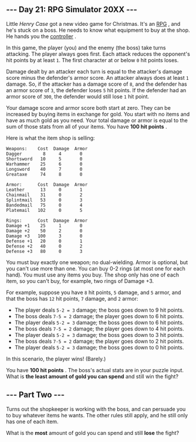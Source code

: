 ## --- Day 21: RPG Simulator 20XX ---
Little  *Henry Case*  got a new video game for Christmas.  It's an  [RPG](https://en.wikipedia.org/wiki/Role-playing_video_game) , and he's stuck on a boss.  He needs to know what equipment to buy at the shop.  He hands you the  [controller](https://en.wikipedia.org/wiki/Game_controller) .

In this game, the player (you) and the enemy (the boss) take turns attacking.  The player always goes first.  Each attack reduces the opponent's hit points by at least `1`.  The first character at or below `0` hit points loses.

Damage dealt by an attacker each turn is equal to the attacker's damage score minus the defender's armor score.  An attacker always does at least `1` damage.  So, if the attacker has a damage score of `8`, and the defender has an armor score of `3`, the defender loses `5` hit points.  If the defender had an armor score of `300`, the defender would still lose `1` hit point.

Your damage score and armor score both start at zero.  They can be increased by buying items in exchange for gold.  You start with no items and have as much gold as you need.  Your total damage or armor is equal to the sum of those stats from all of your items.  You have  **100 hit points** .

Here is what the item shop is selling:

```
Weapons:    Cost  Damage  Armor
Dagger        8     4       0
Shortsword   10     5       0
Warhammer    25     6       0
Longsword    40     7       0
Greataxe     74     8       0

Armor:      Cost  Damage  Armor
Leather      13     0       1
Chainmail    31     0       2
Splintmail   53     0       3
Bandedmail   75     0       4
Platemail   102     0       5

Rings:      Cost  Damage  Armor
Damage +1    25     1       0
Damage +2    50     2       0
Damage +3   100     3       0
Defense +1   20     0       1
Defense +2   40     0       2
Defense +3   80     0       3
```
You must buy exactly one weapon; no dual-wielding.  Armor is optional, but you can't use more than one.  You can buy 0-2 rings (at most one for each hand).  You must use any items you buy.  The shop only has one of each item, so you can't buy, for example, two rings of Damage +3.

For example, suppose you have `8` hit points, `5` damage, and `5` armor, and that the boss has `12` hit points, `7` damage, and `2` armor:


- The player deals `5-2 = 3` damage; the boss goes down to 9 hit points.
- The boss deals `7-5 = 2` damage; the player goes down to 6 hit points.
- The player deals `5-2 = 3` damage; the boss goes down to 6 hit points.
- The boss deals `7-5 = 2` damage; the player goes down to 4 hit points.
- The player deals `5-2 = 3` damage; the boss goes down to 3 hit points.
- The boss deals `7-5 = 2` damage; the player goes down to 2 hit points.
- The player deals `5-2 = 3` damage; the boss goes down to 0 hit points.

In this scenario, the player wins!  (Barely.)

You have  **100 hit points** .  The boss's actual stats are in your puzzle input.  What is  **the least amount of gold you can spend**  and still win the fight?

## --- Part Two ---
Turns out the shopkeeper is working with the boss, and can persuade you to buy whatever items he wants. The other rules still apply, and he still only has one of each item.

What is the  **most**  amount of gold you can spend and still  **lose**  the fight?

